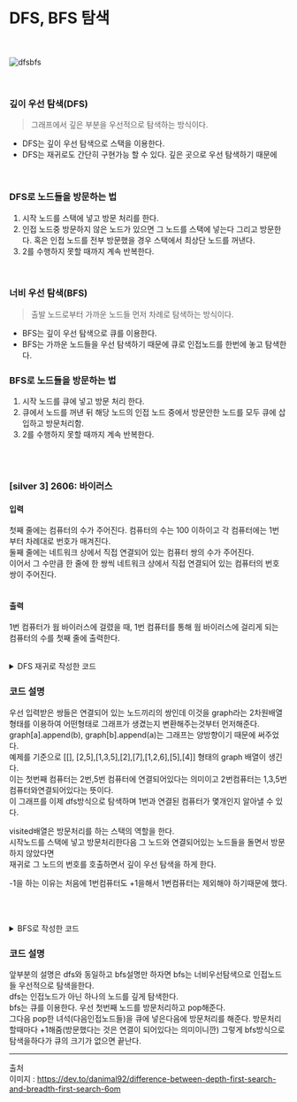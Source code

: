 # DFS, BFS 탐색<br><br>


![dfsbfs](https://user-images.githubusercontent.com/8851063/230274180-1e363302-8ecb-415d-bd90-488c840dcb5c.png)

<br>

### 깊이 우선 탐색(DFS)
> 그래프에서 깊은 부분을 우선적으로 탐색하는 방식이다.

* DFS는 깊이 우선 탐색으로 스택을 이용한다.
* DFS는 재귀로도 간단히 구현가능 할 수 있다. 깊은 곳으로 우선 탐색하기 때문에

<br>

### DFS로 노드들을 방문하는 법
1. 시작 노드를 스택에 넣고 방문 처리를 한다.
2. 인접 노드중 방문하지 않은 노드가 있으면 그 노드를 스택에 넣는다 그리고 방문한다. 혹은 인접 노드를 전부 방문했을 경우 스택에서 최상단 노드를 꺼낸다.
3. 2를 수행하지 못할 때까지 계속 반복한다.

<br>

### 너비 우선 탐색(BFS)
> 출발 노드로부터 가까운 노드들 먼저 차례로 탐색하는 방식이다.

* BFS는 깊이 우선 탐색으로 큐를 이용한다.
* BFS는 가까운 노드들을 우선 탐색하기 때문에 큐로 인접노드를 한번에 놓고 탐색한다.



### BFS로 노드들을 방문하는 법
1. 시작 노드를 큐에 넣고 방문 처리 한다. 
2. 큐에서 노드를 꺼낸 뒤 해당 노드의 인접 노드 중에서 방문안한 노드를 모두 큐에 삽입하고 방문처리함.
3. 2를 수행하지 못할 때까지 계속 반복한다.

<br><br>





### [silver 3] 2606: 바이러스
#### 입력 
첫째 줄에는 컴퓨터의 수가 주어진다. 컴퓨터의 수는 100 이하이고 각 컴퓨터에는 1번 부터 차례대로 번호가 매겨진다.</br>
둘째 줄에는 네트워크 상에서 직접 연결되어 있는 컴퓨터 쌍의 수가 주어진다. </br>
이어서 그 수만큼 한 줄에 한 쌍씩 네트워크 상에서 직접 연결되어 있는 컴퓨터의 번호 쌍이 주어진다.<br><br>

#### 출력
1번 컴퓨터가 웜 바이러스에 걸렸을 때, 1번 컴퓨터를 통해 웜 바이러스에 걸리게 되는 컴퓨터의 수를 첫째 줄에 출력한다.<br><br>


<details>
<summary>DFS 재귀로 작성한 코드</summary>

```python
def dfs(v):
    global resultcount
    visited[v] = True  # 방문처리하고
    resultcount += 1
    for x in graph[v]:
        if visited[x] == False:  # 방문하지 않았으면
            dfs(x)


global resultcount
resultcount = 0
v_count = int(input())
e_count = int(input())
graph = [[] for x in range(v_count + 1)]  # 0번째는 비워둔다, 그래프를 만들고 시작.
visited = [False] * (v_count + 1)
for i in range(e_count):
    a, b = map(int, input().split())
    graph[a].append(b)
    graph[b].append(a)

dfs(1)
print(resultcount - 1)

```

</details>


### 코드 설명
우선 입력받은 쌍들은 연결되어 있는 노드끼리의 쌍인데 이것을 graph라는 2차원배열 형태를 이용하여
어떤형태로 그래프가 생겼는지 변환해주는것부터 먼저해준다.<br>
graph[a].append(b), graph[b].append(a)는 그래프는 양방향이기 때문에 써주었다.<br>
예제를 기준으로 [[], [2,5],[1,3,5],[2],[7],[1,2,6],[5],[4]] 형태의 graph 배열이 생긴다.<br>
이는 첫번째 컴퓨터는 2번,5번 컴퓨터에 연결되어있다는 의미이고 2번컴퓨터는 1,3,5번 컴퓨터와연결되어있다는 뜻이다.<br>
이 그래프를 이제 dfs방식으로 탐색하며 1번과 연결된 컴퓨터가 몇개인지 알아낼 수 있다.<br>

visited배열은 방문처리를 하는 스택의 역할을 한다.<br>
시작노드를 스택에 넣고 방문처리한다음 그 노드와 연결되어있는 노드들을 돌면서 방문하지 않았다면<br>
재귀로 그 노드의 번호를 호출하면서 깊이 우선 탐색을 하게 한다.

-1을 하는 이유는 처음에 1번컴퓨터도 +1을해서 1번컴퓨터는 제외해야 하기때문에 했다. 


<br><br>


<details>
<summary>BFS로 작성한 코드</summary>

```python
from collections import deque

resultcount = 0
v_count = int(input())  # 컴퓨터 개수
e_count = int(input())  # 연결선 개수
graph = [[] for x in range(v_count + 1)]  # 0번째는 비워둔다, 그래프를 만들고 시작.
visited = [False] * (v_count + 1)  # 방문체크

for i in range(e_count):
    a, b = map(int, input().split())
    graph[a].append(b)
    graph[b].append(a)

visited[1] = True  # 시작 노드(1번컴터)를 방문처리
queue = deque([True])  # 시작노드를 큐에 넣음

while queue: # 큐의 크기가 없으면 끝.
    nextqueue = queue.popleft()  # 큐에서 노드를 꺼내고
    for i in graph[nextqueue]:
        if visited[i] == False:
            queue.append(i)  # 해당 노드의 인접 노드중 방문안한 노드 모두 큐에 삽입
            visited[i] = True
            resultcount += 1

print(resultcount)

```

</details>


### 코드 설명
앞부분의 설명은 dfs와 동일하고 bfs설명만 하자면 bfs는 너비우선탐색으로 인접노드들 우선적으로 탐색을한다.<br>
dfs는 인접노드가 아닌 하나의 노드를 깊게 탐색한다.<br>
bfs는 큐를 이용한다. 우선 첫번째 노드를 방문처리하고 pop해준다.<br>
그다음 pop한 녀석(다음인접노드들)을 큐에 넣은다음에 방문처리를 해준다. 방문처리할때마다 +1해줌(방문했다는 것은 연결이 되어있다는 의미이니깐)
그렇게 bfs방식으로 탐색을하다가 큐의 크기가 없으면 끝난다.




---
출처<br>
이미지 : https://dev.to/danimal92/difference-between-depth-first-search-and-breadth-first-search-6om
